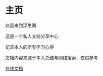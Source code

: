 # 主页

欢迎来到浮生阁

这是一个私人文档分享中心

记录本人的所有学习心得

文档内容来源于本人总结与网络搜索，仅供参考

[在线文档]( https://jiankang-li.github.io/ljk/)
